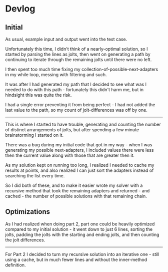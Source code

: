 # Devlog

## Initial

As usual, example input and output went into the test case.

Unfortunately this time, I didn't think of a nearly-optimal solution, so I started by parsing the lines as jolts, then went on generating a path by continuing to iterate through the remaining jolts until there were no left.

I then spent too much time fixing my collection-of-possible-next-adapters in my while loop, messing with filtering and such.

It was after I had generated my path that I decided to see what was I needed to do with this path - fortunately this didn't harm me, but in hindsight this was quite the risk.

I had a single error preventing it from being perfect - I had not added the last value to the path, so my count of jolt-differences was off by one.

***

This is where I started to have trouble, generating and counting the number of distinct arrangements of jolts, but after spending a few minute brainstorming I started on it.

There was a bug during my initial code that got in my way - when I was generating my possible next-adapters, I included values there were less then the current value along with those that are greater then it.

As my solution kept on running too long, I realized I needed to cache my results at points, and also realized I can just sort the adapters instead of searching the list every time.

So I did both of these, and to make it easier wrote my solver with a recursive method that took the remaining adapters and returned - and cached - the number of possible solutions with that remaining chain.

## Optimizations

As I had realized when doing part 2, part one could be heavily optimized compared to my initial solution - it went down to just 6 lines, sorting the jolts, padding the jolts with the starting and ending jolts, and then counting the jolt differences.

***

For Part 2 I decided to turn my recursive solution into an iterative one - still using a cache, but in much fewer lines and without the inner-method definition.
